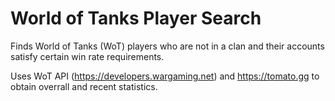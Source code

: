 # World of Tanks Player Search
Finds World of Tanks (WoT) players who are not in a clan and their accounts satisfy certain win rate requirements.

Uses WoT API (https://developers.wargaming.net) and https://tomato.gg to obtain overrall and recent statistics.
